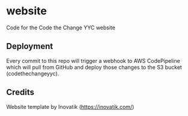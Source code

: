 # website

Code for the Code the Change YYC website

## Deployment

Every commit to this repo will trigger a webhook to AWS CodePipeline which will pull from GitHub and deploy those changes to the S3 bucket (codethechangeyyc).

## Credits

Website template by  Inovatik (https://inovatik.com/)


